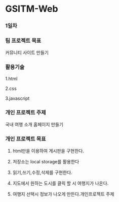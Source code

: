 # GSITM-Web
### 1일차



### 팀 프로젝트 목표

커뮤니티 사이트 만들기





### 활용기술 

1.html

2.css

3.javascript



### 개인 프로젝트 주제

국내 여행 소개 홈페이지 만들기

###  개인 프로젝트 목표

1. html만을 이용하여 게시판을 구현한다.

2. 저장소는 local storage를 활용한다

3. 읽기,쓰기,수정,삭제를 구현한다.

4. 지도에서 원하는 도시를 클릭 할 시 여행지가 나온다.

5. 여행지 선택시 정보가 나오게 만든다.개인프로젝트 주제

   

   
